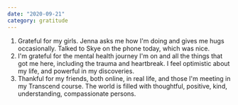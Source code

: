 ```yaml
---
date: "2020-09-21"
category: gratitude
---
```

1. Grateful for my girls. Jenna asks me how I'm doing and gives me hugs occasionally. Talked to Skye on the phone today, which was nice.
2. I'm grateful for the mental health journey I'm on and all the things that got me here, including the trauma and heartbreak. I feel optimistic about my life, and powerful in my discoveries.
3. Thankful for my friends, both online, in real life, and those I'm meeting in my Transcend course. The world is filled with thoughtful, positive, kind, understanding, compassionate persons.